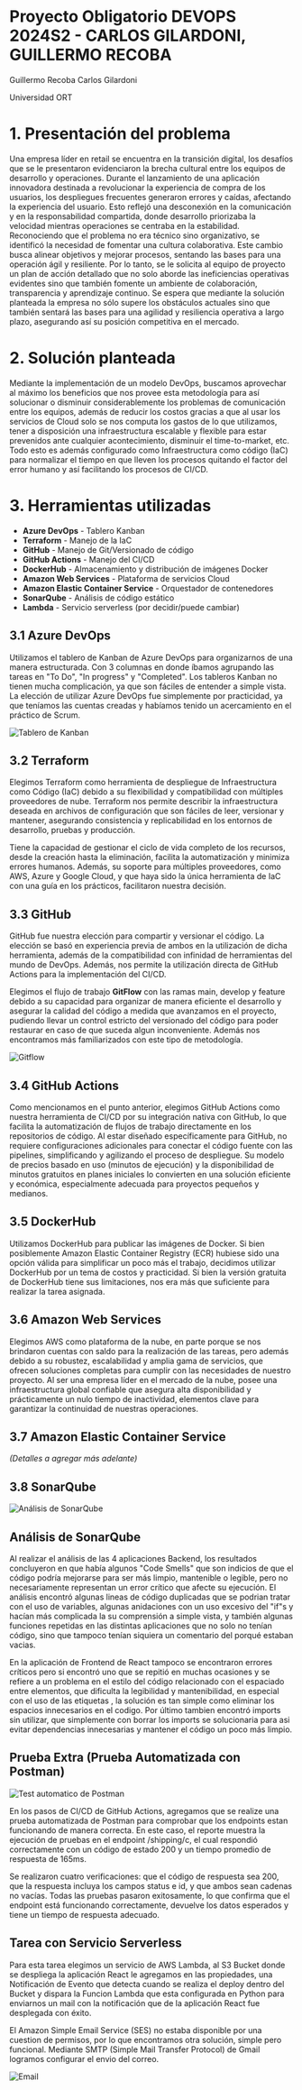 # Proyecto Obligatorio DEVOPS 2024S2 - CARLOS GILARDONI, GUILLERMO RECOBA

Guillermo Recoba
Carlos Gilardoni

Universidad ORT

# 1. Presentación del problema

Una empresa líder en retail se encuentra en la transición digital, los desafíos que se le presentaron evidenciaron la brecha cultural entre los equipos de desarrollo y operaciones. Durante el lanzamiento de una aplicación innovadora destinada a revolucionar la experiencia de compra de los usuarios, los despliegues frecuentes generaron errores y caídas, afectando la experiencia del usuario. Esto reflejó una desconexión en la comunicación y en la responsabilidad compartida, donde desarrollo priorizaba la velocidad mientras operaciones se centraba en la estabilidad. Reconociendo que el problema no era técnico sino organizativo, se identificó la necesidad de fomentar una cultura colaborativa. Este cambio busca alinear objetivos y mejorar procesos, sentando las bases para una operación ágil y resiliente. Por lo tanto, se le solicita al equipo de proyecto un plan de acción detallado que no solo aborde las ineficiencias operativas evidentes sino que también fomente un ambiente de colaboración, transparencia y aprendizaje continuo. Se espera que mediante la solución planteada la empresa no sólo supere los obstáculos actuales sino que también sentará las bases para una agilidad y resiliencia operativa a largo plazo, asegurando así su posición competitiva en el mercado.

# 2. Solución planteada

Mediante la implementación de un modelo DevOps, buscamos aprovechar al máximo los beneficios que nos provee esta metodología para así solucionar o disminuir considerablemente los problemas de comunicación entre los equipos, además de reducir los costos gracias a que al usar los servicios de Cloud solo se nos computa los gastos de lo que utilizamos, tener a disposición una infraestructura escalable y flexible para estar prevenidos ante cualquier acontecimiento, disminuir el time-to-market, etc. Todo esto es además configurado como Infraestructura como código (IaC) para normalizar el tiempo en que lleven los procesos quitando el factor del error humano y así facilitando los procesos de CI/CD.

# 3. Herramientas utilizadas

- **Azure DevOps** - Tablero Kanban
- **Terraform** - Manejo de la IaC
- **GitHub** - Manejo de Git/Versionado de código
- **GitHub Actions** - Manejo del CI/CD
- **DockerHub** - Almacenamiento y distribución de imágenes Docker
- **Amazon Web Services** - Plataforma de servicios Cloud
- **Amazon Elastic Container Service** - Orquestador de contenedores
- **SonarQube** - Análisis de código estático
- **Lambda** - Servicio serverless (por decidir/puede cambiar)

## 3.1 Azure DevOps

Utilizamos el tablero de Kanban de Azure DevOps para organizarnos de una manera estructurada. Con 3 columnas en donde íbamos agrupando las tareas en "To Do", "In progress" y "Completed". Los tableros Kanban no tienen mucha complicación, ya que son fáciles de entender a simple vista. La elección de utilizar Azure DevOps fue simplemente por practicidad, ya que teníamos las cuentas creadas y habíamos tenido un acercamiento en el práctico de Scrum.

![Tablero de Kanban](./imagenes/kanban.png)

## 3.2 Terraform

Elegimos Terraform como herramienta de despliegue de Infraestructura como Código (IaC) debido a su flexibilidad y compatibilidad con múltiples proveedores de nube. Terraform nos permite describir la infraestructura deseada en archivos de configuración que son fáciles de leer, versionar y mantener, asegurando consistencia y replicabilidad en los entornos de desarrollo, pruebas y producción.

Tiene la capacidad de gestionar el ciclo de vida completo de los recursos, desde la creación hasta la eliminación, facilita la automatización y minimiza errores humanos. Además, su soporte para múltiples proveedores, como AWS, Azure y Google Cloud, y que haya sido la única herramienta de IaC con una guía en los prácticos, facilitaron nuestra decisión.

## 3.3 GitHub

GitHub fue nuestra elección para compartir y versionar el código. La elección se basó en experiencia previa de ambos en la utilización de dicha herramienta, además de la compatibilidad con infinidad de herramientas del mundo de DevOps. Además, nos permite la utilización directa de GitHub Actions para la implementación del CI/CD.

Elegimos el flujo de trabajo **GitFlow** con las ramas main, develop y feature debido a su capacidad para organizar de manera eficiente el desarrollo y asegurar la calidad del código a medida que avanzamos en el proyecto, pudiendo llevar un control estricto del versionado del código para poder restaurar en caso de que suceda algun inconveniente. Además nos encontramos más familiarizados con este tipo de metodología.

![Gitflow](./imagenes/gitflow.png)

## 3.4 GitHub Actions

Como mencionamos en el punto anterior, elegimos GitHub Actions como nuestra herramienta de CI/CD por su integración nativa con GitHub, lo que facilita la automatización de flujos de trabajo directamente en los repositorios de código. Al estar diseñado específicamente para GitHub, no requiere configuraciones adicionales para conectar el código fuente con las pipelines, simplificando y agilizando el proceso de despliegue. Su modelo de precios basado en uso (minutos de ejecución) y la disponibilidad de minutos gratuitos en planes iniciales lo convierten en una solución eficiente y económica, especialmente adecuada para proyectos pequeños y medianos.

## 3.5 DockerHub

Utilizamos DockerHub para publicar las imágenes de Docker. Si bien posiblemente Amazon Elastic Container Registry (ECR) hubiese sido una opción válida para simplificar un poco más el trabajo, decidimos utilizar DockerHub por un tema de costos y practicidad. Si bien la versión gratuita de DockerHub tiene sus limitaciones, nos era más que suficiente para realizar la tarea asignada.

## 3.6 Amazon Web Services

Elegimos AWS como plataforma de la nube, en parte porque se nos brindaron cuentas con saldo para la realización de las tareas, pero además debido a su robustez, escalabilidad y amplia gama de servicios, que ofrecen soluciones completas para cumplir con las necesidades de nuestro proyecto. Al ser una empresa líder en el mercado de la nube, posee una infraestructura global confiable que asegura alta disponibilidad y prácticamente un nulo tiempo de inactividad, elementos clave para garantizar la continuidad de nuestras operaciones.

## 3.7 Amazon Elastic Container Service

*(Detalles a agregar más adelante)*

## 3.8 SonarQube

![Análisis de SonarQube](./imagenes/sonarqube.png)

## Análisis de SonarQube

Al realizar el análisis de las 4 aplicaciones Backend, los resultados concluyeron en que había algunos "Code Smells" que son indicios de que el código podría mejorarse para ser más limpio, mantenible o legible, pero no necesariamente representan un error crítico que afecte su ejecución. El análisis encontró algunas lineas de código duplicadas que se podrian tratar con el uso de variables, algunas anidaciones con un uso excesivo del "if"s y hacían más complicada la su comprensión a simple vista, y también algunas funciones repetidas en las distintas aplicaciones que no solo no tenían código, sino que tampoco tenían siquiera un comentario del porqué estaban vacias.

En la aplicación de Frontend de React tampoco se encontraron errores críticos pero si encontró uno que se repitió en muchas ocasiones y se refiere a un problema en el estilo del código relacionado con el espaciado entre elementos, que dificulta la legibilidad y mantenibilidad, en especial con el uso de las etiquetas <span>, la solución es tan simple como eliminar los espacios innecesarios en el codigo. Por último tambien encontró imports sin utilizar, que simplemente con borrar los imports se solucionaria para asi evitar dependencias innecesarias y mantener el código un poco más limpio.

## Prueba Extra (Prueba Automatizada con Postman)

![Test automatico de Postman](./imagenes/testpostman.png)

En los pasos de CI/CD de GitHub Actions, agregamos que se realize una prueba automatizada de Postman para comprobar que los endpoints estan funcionando de manera correcta. En este caso, el reporte muestra la ejecución de pruebas en el endpoint /shipping/c, el cual respondió correctamente con un código de estado 200 y un tiempo promedio de respuesta de 165ms. 

Se realizaron cuatro verificaciones: que el código de respuesta sea 200, que la respuesta incluya los campos status e id, y que ambos sean cadenas no vacías. Todas las pruebas pasaron exitosamente, lo que confirma que el endpoint está funcionando correctamente, devuelve los datos esperados y tiene un tiempo de respuesta adecuado.

## Tarea con Servicio Serverless

Para esta tarea elegimos un servicio de AWS Lambda, al S3 Bucket donde se despliega la aplicación React le agregamos en las propiedades, una Notificación de Evento que detecta cuando se realiza el deploy dentro del Bucket y dispara la Funcion Lambda que esta configurada en Python para enviarnos un mail con la notificación que de la aplicación React fue desplegada con éxito. 

El Amazon Simple Email Service (SES) no estaba disponible por una cuestion de permisos, por lo que encontramos otra solución, simple pero funcional. Mediante SMTP (Simple Mail Transfer Protocol) de Gmail logramos configurar el envio del correo. 

![Email](./imagenes/lambda.png)

